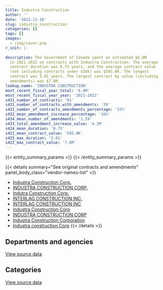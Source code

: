 ```yaml
---
title: Industra Construction
author: ''
date: '2022-11-16'
slug: industra_construction
categories: []
tags: []
images:
  - /img/cover.png
r_init: |-
  
description: The Government of Canada spent an estimated $6.0M
  in 2021-2022 on contracts with Industra Construction. The average
  contract duration was 0.75 years, and the average contract value
  (not including contracts under $10k) was $595.0K. The longest
  contract was 5.01 years. The largest contract by value (including
  amendments) was $7.8M.
lookup_name: 'INDUSTRA CONSTRUCTION'
most_recent_fiscal_year_total: '6.0M'
most_recent_fiscal_year_year: '2021-2022'
s431_number_of_contracts: '91'
s431_number_of_contracts_with_amendments: '29'
s431_number_of_contracts_amendments_percentage: '32%'
s432_mean_amendment_increase_percentage: '16%'
s434_mean_number_of_amendments: '1.59'
s433_total_amendment_increase_value: '4.2M'
s424_mean_duration: '0.75'
s421_mean_contract_value: '595.0K'
s425_max_duration: '5.01'
s422_max_contract_value: '7.8M'
---
```


<script src="/rmarkdown-libs/htmlwidgets/htmlwidgets.js"></script>
<link href="/rmarkdown-libs/datatables-css/datatables-crosstalk.css" rel="stylesheet" />
<script src="/rmarkdown-libs/datatables-binding/datatables.js"></script>
<script src="/rmarkdown-libs/jquery/jquery-3.6.0.min.js"></script>
<link href="/rmarkdown-libs/dt-core-bootstrap/css/dataTables.bootstrap.min.css" rel="stylesheet" />
<link href="/rmarkdown-libs/dt-core-bootstrap/css/dataTables.bootstrap.extra.css" rel="stylesheet" />
<script src="/rmarkdown-libs/dt-core-bootstrap/js/jquery.dataTables.min.js"></script>
<script src="/rmarkdown-libs/dt-core-bootstrap/js/dataTables.bootstrap.min.js"></script>
<link href="/rmarkdown-libs/crosstalk/css/crosstalk.min.css" rel="stylesheet" />
<script src="/rmarkdown-libs/crosstalk/js/crosstalk.min.js"></script>
<script src="/rmarkdown-libs/htmlwidgets/htmlwidgets.js"></script>
<link href="/rmarkdown-libs/datatables-css/datatables-crosstalk.css" rel="stylesheet" />
<script src="/rmarkdown-libs/datatables-binding/datatables.js"></script>
<script src="/rmarkdown-libs/jquery/jquery-3.6.0.min.js"></script>
<link href="/rmarkdown-libs/dt-core-bootstrap/css/dataTables.bootstrap.min.css" rel="stylesheet" />
<link href="/rmarkdown-libs/dt-core-bootstrap/css/dataTables.bootstrap.extra.css" rel="stylesheet" />
<script src="/rmarkdown-libs/dt-core-bootstrap/js/jquery.dataTables.min.js"></script>
<script src="/rmarkdown-libs/dt-core-bootstrap/js/dataTables.bootstrap.min.js"></script>
<link href="/rmarkdown-libs/crosstalk/css/crosstalk.min.css" rel="stylesheet" />
<script src="/rmarkdown-libs/crosstalk/js/crosstalk.min.js"></script>

{{< entity_summary_params >}}
{{< /entity_summary_params >}}

{{< details summary="See original contracts and amendments" panel_body_class="vendor-names-list" >}}
- [Industra Construction Corp.](https://search.open.canada.ca/en/ct/?sort=contract_value_f%20desc&page=1&search_text=%22Industra%20Construction%20Corp.%22)
- [INDUSTRA CONSTRUCTION CORP.](https://search.open.canada.ca/en/ct/?sort=contract_value_f%20desc&page=1&search_text=%22INDUSTRA%20CONSTRUCTION%20CORP.%22)
- [Indutra Construction Corp.](https://search.open.canada.ca/en/ct/?sort=contract_value_f%20desc&page=1&search_text=%22Indutra%20Construction%20Corp.%22)
- [INTERLAG CONSTRUCTION INC.](https://search.open.canada.ca/en/ct/?sort=contract_value_f%20desc&page=1&search_text=%22INTERLAG%20CONSTRUCTION%20INC.%22)
- [INTERLAG CONSTRUCTION INC](https://search.open.canada.ca/en/ct/?sort=contract_value_f%20desc&page=1&search_text=%22INTERLAG%20CONSTRUCTION%20INC%22)
- [Industra Construction Corp](https://search.open.canada.ca/en/ct/?sort=contract_value_f%20desc&page=1&search_text=%22Industra%20Construction%20Corp%22)
- [INDUSTRA CONSTRUCTION CORP](https://search.open.canada.ca/en/ct/?sort=contract_value_f%20desc&page=1&search_text=%22INDUSTRA%20CONSTRUCTION%20CORP%22)
- [Industra Construction Corporation](https://search.open.canada.ca/en/ct/?sort=contract_value_f%20desc&page=1&search_text=%22Industra%20Construction%20Corporation%22)
- [Industra construction Corp](https://search.open.canada.ca/en/ct/?sort=contract_value_f%20desc&page=1&search_text=%22Industra%20construction%20Corp%22)
{{< /details >}}

## Departments and agencies

<div id="htmlwidget-1" style="width:100%;height:auto;" class="datatables html-widget"></div>
<script type="application/json" data-for="htmlwidget-1">{"x":{"style":"bootstrap","filter":"none","vertical":false,"data":[["<a href=\"/departments/dfo-mpo/\">Fisheries and Oceans Canada<\/a>","<a href=\"/departments/dnd-mdn/\">National Defence<\/a>","<a href=\"/departments/pc/\">Parks Canada<\/a>","<a href=\"/departments/pwgsc-tpsgc/\">Public Services and Procurement Canada<\/a>"],[1526690.22,7286149.04,972512.52,4192605.57],[32334.79,240759.08,2752157.08,4798165.66],[194642.52,89446.6,1938553.12,2269131.52],[1182107.92,42647.29,943451.05,3879796.73]],"container":"<table class=\"table table-striped table-hover row-border order-column display\">\n  <thead>\n    <tr>\n      <th>Department<\/th>\n      <th>2018-2019<\/th>\n      <th>2019-2020<\/th>\n      <th>2020-2021<\/th>\n      <th>2021-2022<\/th>\n    <\/tr>\n  <\/thead>\n<\/table>","options":{"order":[[4,"desc"]],"pageLength":10,"autoWidth":true,"columnDefs":[{"targets":1,"render":"function(data, type, row, meta) {\n    return type !== 'display' ? data : DTWidget.formatCurrency(data, \"$\", 2, 3, \",\", \".\", true, null);\n  }"},{"targets":2,"render":"function(data, type, row, meta) {\n    return type !== 'display' ? data : DTWidget.formatCurrency(data, \"$\", 2, 3, \",\", \".\", true, null);\n  }"},{"targets":3,"render":"function(data, type, row, meta) {\n    return type !== 'display' ? data : DTWidget.formatCurrency(data, \"$\", 2, 3, \",\", \".\", true, null);\n  }"},{"targets":4,"render":"function(data, type, row, meta) {\n    return type !== 'display' ? data : DTWidget.formatCurrency(data, \"$\", 2, 3, \",\", \".\", true, null);\n  }"},{"width":"16%","targets":[1,2,3,4]},{"className":"dt-right","targets":[1,2,3,4]}],"orderClasses":false}},"evals":["options.columnDefs.0.render","options.columnDefs.1.render","options.columnDefs.2.render","options.columnDefs.3.render"],"jsHooks":[]}</script>
<p class="text-right">
<a href="https://github.com/GoC-Spending/contracts-data/tree/main/data/out/vendors/industra_construction/summary_by_fiscal_year_by_department.csv" class="source-data-link btn btn-link">View source data</a>
</p>

## Categories

<div id="htmlwidget-2" style="width:100%;height:auto;" class="datatables html-widget"></div>
<script type="application/json" data-for="htmlwidget-2">{"x":{"style":"bootstrap","filter":"none","vertical":false,"data":[["<a href=\"/categories/facilities_and_construction/\">Facilities and construction<\/a>","<a href=\"/categories/transportation_and_logistics/\">Transportation and logistics<\/a>","<a href=\"/categories/industrial_products_and_services/\">Industrial products and services<\/a>"],[12698862.71,1279094.64,null],[7823416.6,null,null],[4491773.76,null,null],[5460202.2,null,587800.79]],"container":"<table class=\"table table-striped table-hover row-border order-column display\">\n  <thead>\n    <tr>\n      <th>Category<\/th>\n      <th>2018-2019<\/th>\n      <th>2019-2020<\/th>\n      <th>2020-2021<\/th>\n      <th>2021-2022<\/th>\n    <\/tr>\n  <\/thead>\n<\/table>","options":{"order":[[4,"desc"]],"dom":"t","pageLength":30,"autoWidth":true,"columnDefs":[{"targets":1,"render":"function(data, type, row, meta) {\n    return type !== 'display' ? data : DTWidget.formatCurrency(data, \"$\", 2, 3, \",\", \".\", true, null);\n  }"},{"targets":2,"render":"function(data, type, row, meta) {\n    return type !== 'display' ? data : DTWidget.formatCurrency(data, \"$\", 2, 3, \",\", \".\", true, null);\n  }"},{"targets":3,"render":"function(data, type, row, meta) {\n    return type !== 'display' ? data : DTWidget.formatCurrency(data, \"$\", 2, 3, \",\", \".\", true, null);\n  }"},{"targets":4,"render":"function(data, type, row, meta) {\n    return type !== 'display' ? data : DTWidget.formatCurrency(data, \"$\", 2, 3, \",\", \".\", true, null);\n  }"},{"width":"16%","targets":[1,2,3,4]},{"className":"dt-right","targets":[1,2,3,4]}],"orderClasses":false,"lengthMenu":[10,25,30,50,100]}},"evals":["options.columnDefs.0.render","options.columnDefs.1.render","options.columnDefs.2.render","options.columnDefs.3.render"],"jsHooks":[]}</script>
<p class="text-right">
<a href="https://github.com/GoC-Spending/contracts-data/tree/main/data/out/vendors/industra_construction/summary_by_fiscal_year_by_category.csv" class="source-data-link btn btn-link">View source data</a>
</p>
